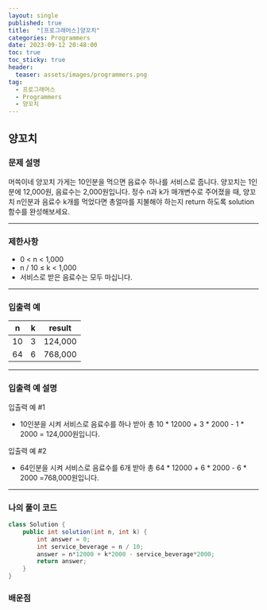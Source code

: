 ```yaml
---
layout: single
published: true
title:  "[프로그래머스]양꼬치"
categories: Programmers
date: 2023-09-12 20:48:00
toc: true
toc_sticky: true
header:
  teaser: assets/images/programmers.png
tag:   
  - 프로그래머스
  - Programmers
  - 양꼬치
---
```


## 양꼬치

### 문제 설명

머쓱이네 양꼬치 가게는 10인분을 먹으면 음료수 하나를 서비스로 줍니다. 양꼬치는 1인분에 12,000원, 음료수는 2,000원입니다. 정수 n과 k가 매개변수로 주어졌을 때, 양꼬치 n인분과 음료수 k개를 먹었다면 총얼마를 지불해야 하는지 return 하도록 solution 함수를 완성해보세요.

----------------

### 제한사항

* 0 < n < 1,000
* n / 10 ≤ k < 1,000
* 서비스로 받은 음료수는 모두 마십니다.

----------------

### 입출력 예


|n	|k	|result|
|---|---|---|
|10	|3	|124,000|
|64	|6	|768,000|



  
----------------
### 입출력 예 설명

입출력 예 #1  

* 10인분을 시켜 서비스로 음료수를 하나 받아 총 10 * 12000 + 3 * 2000 - 1 * 2000 = 124,000원입니다.
  

입출력 예 #2  

* 64인분을 시켜 서비스로 음료수를 6개 받아 총 64 * 12000 + 6 * 2000 - 6 * 2000 =768,000원입니다.



----------------

### 나의 풀이 코드

```java
class Solution {
    public int solution(int n, int k) {
        int answer = 0;
        int service_beverage = n / 10;
        answer = n*12000 + k*2000 - service_beverage*2000;
        return answer;
    }
}
```
<p>

</p>



### 배운점
